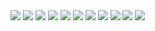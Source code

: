 <img src="/content/관돼/관돼1.png" />
<img src="/content/관돼/관돼2.png" />
<img src="/content/관돼/관돼3.png" />
<img src="/content/관돼/관돼4.png" />
<img src="/content/관돼/관돼5.png" />
<img src="/content/관돼/관돼6.png" />
<img src="/content/관돼/관돼7.png" />
<img src="/content/관돼/관돼8.png" />
<img src="/content/관돼/관돼9.png" />
<img src="/content/관돼/관돼10.png" />
<img src="/content/관돼/관돼11.png" />